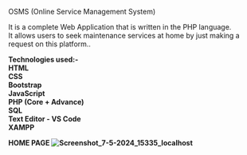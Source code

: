 OSMS (Online Service Management System)<br>

It is a complete Web Application that is written in the PHP language. <br>
It allows users to seek maintenance services at home by just making a request on this platform..

<b>Technologies used:-<b><br>
HTML<br>
CSS<br>
Bootstrap<br>
JavaScript<br>
PHP (Core + Advance)<br>
SQL<br>
Text Editor - VS Code<br>
XAMPP<br>

HOME PAGE
![Screenshot_7-5-2024_15335_localhost](https://github.com/lata1912/OSMS/assets/86548551/0b94f99b-7996-4d8f-99d2-2c5c26145856)

